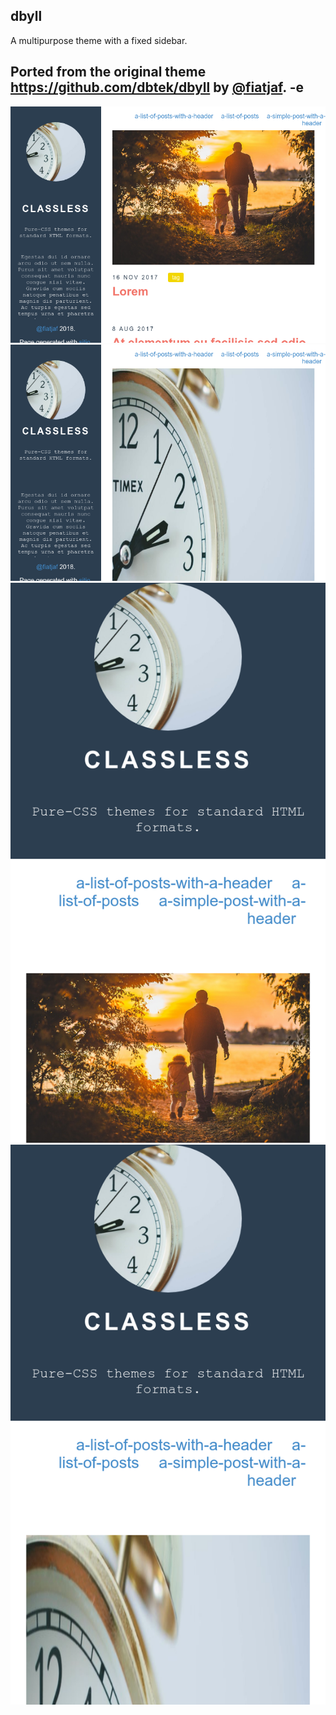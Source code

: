 ## dbyll

A multipurpose theme with a fixed sidebar.

Ported from the original theme https://github.com/dbtek/dbyll by [@fiatjaf](https://github.com/fiatjaf).
-e 
---

![](screenshots/list.png)
![](screenshots/article.png)
![](screenshots/list-mobile.png)
![](screenshots/article-mobile.png)
